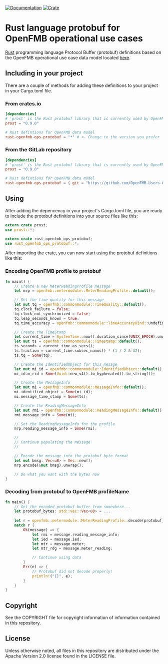 [![Documentation](https://docs.rs/rust-openfmb-ops-protobuf/badge.svg)](https://docs.rs/rust-openfmb-ops-protobuf/)
[![Crate](https://img.shields.io/crates/v/rust-openfmb-ops-protobuf.svg)](https://crates.io/crates/rust-openfmb-ops-protobuf)

# Rust language protobuf for OpenFMB operational use cases

[Rust](https://www.rust-lang.org/) programming language Protocol Buffer (protobuf) definitions based on the OpenFMB operational use case data model located [here](https://github.com/OpenFMB-Users-Group/pim.git).

## Including in your project

There are a couple of methods for adding these definitions to your project in your Cargo.toml file.

### From crates.io

```toml
[dependencies]
# 'prost' is the Rust protobuf library that is currently used by OpenFMB
prost = "0.9.0"

# Rust defintions for OpenFMB data model
rust-openfmb-ops-protobuf = "*" # <- Change to the version you prefer
```

### From the GitLab repository

```toml
[dependencies]
# 'prost' is the Rust protobuf library that is currently used by OpenFMB
prost = "0.9.0"

# Rust defintions for OpenFMB data model
rust-openfmb-ops-protobuf = { git = "https://github.com/OpenFMB-Users-Group/psm-protobuf-rust", tag = "<release-tag-label>" }
```

## Using

After adding the depencency in your project's Cargo.toml file, you are ready to include the protobuf definitions into your source files like this:

```rust
extern crate prost;
use prost::*;

extern crate rust_openfmb_ops_protobuf;
use rust_openfmb_ops_protobuf::*;
```

After importing the crate, you can now start using the protobuf definitions like this:

### Encoding OpenFMB profile to protobuf

```rust
fn main() {
    // Create a new MeterReadingProfile message
    let mrp = openfmb::metermodule::MeterReadingProfile::default();

    // Set the time quality for this message
    let mut tq = openfmb::commonmodule::TimeQuality::default();
    tq.clock_failure = false;
    tq.clock_not_synchronized = false;
    tq.leap_seconds_known = true;
    tq.time_accuracy = openfmb::commonmodule::TimeAccuracyKind::Undefined as i32;

    // Create the TimeStamp
    let current_time = SystemTime::now().duration_since(UNIX_EPOCH).unwrap();
    let mut ts = openfmb::commonmodule::Timestamp::default();
    ts.seconds = current_time.as_secs();
    ts.fraction = current_time.subsec_nanos() * (1 / 2 & 32);
    ts.tq = Some(tq);

    // Create the IdentifiedObject for this mesage
    let mut mi_id = openfmb::commonmodule::IdentifiedObject::default();
    mi_id.m_rid = Some(Uuid::new_v4().to_hyphenated().to_string());

    // Create the MessageInfo
    let mut mi = openfmb::commonmodule::MessageInfo::default();
    mi.identified_object = Some(mi_id);
    mi.message_time_stamp = Some(ts);

    // Create the ReadingMessageInfo
    let mut rmi = openfmb::commonmodule::ReadingMessageInfo::default();
    rmi.message_info = Some(mi);

    // Set the ReadingMessageInfo for the profile
    mrp.reading_message_info = Some(rmi);

    //
    // Continue populating the message
    //

    // Encode the message into the protobuf byte format
    let mut bmsg: Vec<u8> = Vec::new();
    mrp.encode(&mut bmsg).unwrap();

    // Do what you want with the bytes now
}
```

### Decoding from protobuf to OpenFMB profileName

```rust
fn main() {
    // Get the encoded protobuf buffer from somewhere...
    let protobuf_bytes: std::vec::Vec<u8> = ...
    
    let r = openfmb::metermodule::MeterReadingProfile::decode(protobuf_bytes);
    match r {
        Ok(message) => {
            let rmi = message.reading_message_info;
            let ied = message.ied;
            let mtr = message.meter;
            let mtr_rdg = message.meter_reading;

            // Continue using data
        }
        Err(e) => {
            // Protobuf did not decode properly!
            println!("{}", e);
        }
    }
}
```

## Copyright

See the COPYRIGHT file for copyright information of information contained in this repository.

## License

Unless otherwise noted, all files in this repository are distributed under the Apache Version 2.0 license found in the LICENSE file.
